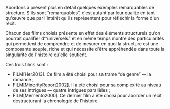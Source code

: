 <!-- Page: #400 Introduction aux exemples -->

Abordons à présent plus en détail quelques exemples remarquables de structure. S'ils sont “remarquables”, c'est autant par leur qualité en tant qu'œuvre que par l'intérêt qu'ils représentent pour réfléchir la forme d'un récit.

Chacun des films choisis présente en effet des éléments structurels qu’on pourrait qualifier d’“universels” et en même temps montre des particularités qui permettent de comprendre et de mesurer en quoi la structure est une composante souple, riche et qui nécessite d'être appréhendée dans toute la singularité de l'histoire qu'elle soutient.

Ces trois films sont :

* FILM[Her2013]. Ce film a été choisi pour sa trame “de genre” —&nbsp;la romance ;
* FILM[MinorityReport2002]. Il  a été choisi pour sa complexité au niveau de ses intrigues —&nbsp;quatre intrigues parallèles ;
* FILM[Memento2000]. Ce dernier film a été choisi pour aborder un récit déstructurant la chronologie de l'histoire.
